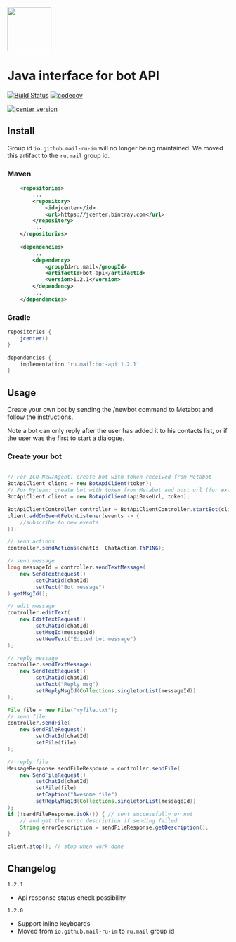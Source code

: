 <img src="https://github.com/mail-ru-im/bot-python/blob/master/logo.png" width="100" height="100">

# Java interface for bot API

[![Build Status](https://travis-ci.org/mail-ru-im/bot-java.svg?branch=master)](https://travis-ci.org/mail-ru-im/bot-java)
[![codecov](https://codecov.io/gh/mail-ru-im/bot-java/branch/master/graph/badge.svg)](https://codecov.io/gh/mail-ru-im/bot-java)

[![jcenter version](https://img.shields.io/bintray/v/mail-ru-im/maven/bot-api.svg)](https://bintray.com/mail-ru-im/maven/bot-api/_latestVersion)

## Install

Group id `io.github.mail-ru-im` will no longer being maintained. We moved this artifact to the `ru.mail`  group id.

### Maven
```xml
    <repositories>
        ...
        <repository>
            <id>jcenter</id>
            <url>https://jcenter.bintray.com</url>
        </repository>
        ...
    </repositories>
    
    <dependencies>
        ...
        <dependency>
            <groupId>ru.mail</groupId>
            <artifactId>bot-api</artifactId>
            <version>1.2.1</version>
        </dependency>
        ...
    </dependencies>

```
### Gradle
```groovy
repositories {
    jcenter()
}

dependencies {
    implementation 'ru.mail:bot-api:1.2.1'
}
```

## Usage

Create your own bot by sending the /newbot command to Metabot and follow the instructions.

Note a bot can only reply after the user has added it to his contacts list, or if the user was the first to start a dialogue.

### Create your bot

```java

// For ICQ New/Agent: create bot with token received from Metabot
BotApiClient client = new BotApiClient(token);
// For Myteam: create bot with token from Metabot and host url (for example `https://myteam.mail.ru/`)
BotApiClient client = new BotApiClient(apiBaseUrl, token);

BotApiClientController controller = BotApiClientController.startBot(client);
client.addOnEventFetchListener(events -> { 
    //subscribe to new events
});

// send actions
controller.sendActions(chatId, ChatAction.TYPING);

// send message
long messageId = controller.sendTextMessage(
    new SendTextRequest()
        .setChatId(chatId)
        .setText("Bot message")
).getMsgId();

// edit message
controller.editText(
    new EditTextRequest()
        .setChatId(chatId)
        .setMsgId(messageId)
        .setNewText("Edited bot message")
);  

// reply message
controller.sendTextMessage(
    new SendTextRequest()
        .setChatId(chatId)
        .setText("Reply msg")
        .setReplyMsgId(Collections.singletonList(messageId))
);

File file = new File("myfile.txt");
// send file
controller.sendFile(
    new SendFileRequest()
        .setChatId(chatId)
        .setFile(file)
);

// reply file
MessageResponse sendFileResponse = controller.sendFile(
    new SendFileRequest()
        .setChatId(chatId)
        .setFile(file)
        .setCaption("Awesome file")
        .setReplyMsgId(Collections.singletonList(messageId))
);
if (!sendFileResponse.isOk()) { // sent successfully or not
    // and get the error description if sending failed
    String errorDescription = sendFileResponse.getDescription();
}

client.stop(); // stop when work done
```

## Changelog

`1.2.1` 
- Api response status check possibility

`1.2.0` 
- Support inline keyboards        
- Moved from `io.github.mail-ru-im` to `ru.mail` group id

